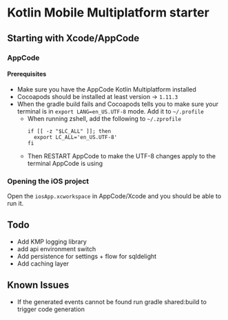 # Kotlin Mobile Multiplatform starter

## Starting with Xcode/AppCode

### AppCode

#### Prerequisites
- Make sure you have the AppCode Kotlin Multiplatform installed
- Cocoapods should be installed at least version -> `1.11.3`
- When the gradle build fails and Cocoapods tells you to make sure your terminal is in `export LANG=en_US.UTF-8` mode. Add it to `~/.profile`
  - When running zshell, add the following to `~/.zprofile`
    ```shell
    if [[ -z "$LC_ALL" ]]; then
      export LC_ALL='en_US.UTF-8'
    fi
    ```
  - Then RESTART AppCode to make the UTF-8 changes apply to the terminal AppCode is using

### Opening the iOS project
Open the `iosApp.xcworkspace` in AppCode/Xcode and you should be able to run it.

## Todo

- Add KMP logging library
- add api environment switch
- Add persistence for settings + flow for sqldelight
- Add caching layer

## Known Issues
 - If the generated events cannot be found run gradle shared:build to trigger code generation

